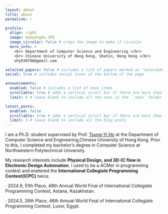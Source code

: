 ```yaml
---
layout: about
title: about
permalink: /

profile:
  align: right
  image: HaoyangXu.JPG
  image_circular: false # crops the image to make it circular
  more_info: >
    <br> Department of Computer Science and Engineering </br>
    <br> Chinese University of Hong Kong, Shatin, Hong Kong </br>
    xhy030706@gmail.com

selected_papers: false # includes a list of papers marked as "selected={true}"
social: true # includes social icons at the bottom of the page

announcements:
  enabled: false # includes a list of news items
  scrollable: true # adds a vertical scroll bar if there are more than 3 news items
  limit: 5 # leave blank to include all the news in the `_news` folder

latest_posts:
  enabled: false
  scrollable: true # adds a vertical scroll bar if there are more than 3 new posts items
  limit: 3 # leave blank to include all the blog posts
---
```


I am a Ph.D. student supervised by Prof. [Tsung-Yi Ho](https://tsungyiho.github.io/) at the Department of Computer Science and Engineering,Chinese University of Hong Kong. Prior to this, I completed my bachelor’s degree in Computer Science at Northwestern Polytechnical University.

My research interests include **Physical Design, and 3D-IC flow in Electronic Design Automation**. I used to be a ACMer in programming contest and enetered the **International Collegiate Programming Contest(ICPC)** twice.

· 2024.9, 51th Place, 48th Annual World Final of International Collegiate Programming Contest, Astana, Kazakhstan.

· 2024.5, 26th Place, 46th Annual World Final of International Collegiate Programming Contest, Luxor, Egypt.